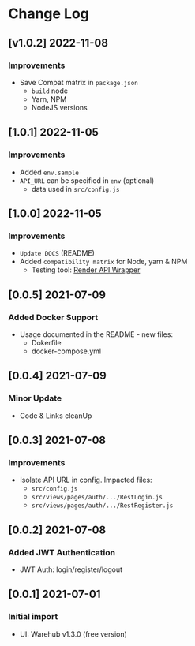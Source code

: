 # Change Log

## [v1.0.2] 2022-11-08
### Improvements

- Save Compat matrix in `package.json`
  - `build` node
  - Yarn, NPM
  - NodeJS versions

## [1.0.1] 2022-11-05
### Improvements

- Added `env.sample`
- `API_URL` can be specified in `env` (optional)
  - data used in `src/config.js`  

## [1.0.0] 2022-11-05
### Improvements

- `Update DOCS` (README)
- Added `compatibility matrix` for Node, yarn & NPM
  - Testing tool: [Render API Wrapper](https://github.com/app-generator/deploy-automation-render)

## [0.0.5] 2021-07-09
### Added Docker Support

- Usage documented in the README - new files:
    - Dokerfile
    - docker-compose.yml

## [0.0.4] 2021-07-09
### Minor Update

- Code & Links cleanUp

## [0.0.3] 2021-07-08
### Improvements

- Isolate API URL in config. Impacted files:
    - `src/config.js`
    - `src/views/pages/auth/.../RestLogin.js`
    - `src/views/pages/auth/.../RestRegister.js`

## [0.0.2] 2021-07-08
### Added JWT Authentication

- JWT Auth: login/register/logout

## [0.0.1] 2021-07-01
### Initial import

- UI: Warehub v1.3.0 (free version)

